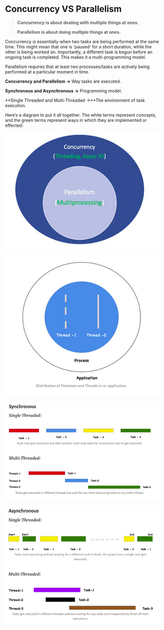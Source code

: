 # Concurrency VS Parallelism

> **Concurrency is about dealing with multiple things at ones.** 

>**Parallelism is about doing multiple things at ones.**

Concurrency is essentially when two tasks are being performed at the same time. This might mean that one is 'paused' for a short duration, while the other is being worked on. Importantly, a different task is begun before an ongoing task is completed. This makes it a multi-programming model.

Parallelism requires that at least two processes/tasks are actively being performed at a particular moment in time.

**Concurrency and Parallelism ->** Way tasks are executed.

**Synchronous and Asynchronous ->** Programming model.

**Single Threaded and Multi-Threaded ->**The environment of task execution.

Here’s a diagram to put it all together. The white terms represent concepts, and the green terms represent ways in which they are implemented or effected:

![](Concurrency%20VS%20Parallelism/Concurrency.png)

![](Concurrency%20VS%20Parallelism/Thread_-1.png)

![](Concurrency%20VS%20Parallelism/Synchronous.png)

![](Concurrency%20VS%20Parallelism/Asynchronous.png)